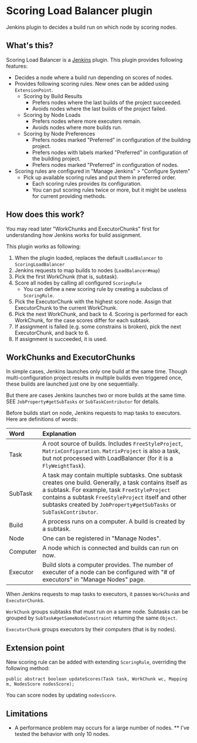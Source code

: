 Scoring Load Balancer plugin
============================

Jenkins plugin to decides a build run on which node by scoring nodes.

What's this?
------------

Scoring Load Balancer is a [Jenkins](https://ci.jenkins.io/) plugin.
This plugin provides following features:

* Decides a node where a build run depending on scores of nodes.
* Provides following scoring rules. New ones can be added using `ExtensionPoint`.
	* Scoring by Build Results
		* Prefers nodes where the last builds of the project succeeded.
		* Avoids nodes where the last builds of the project failed.
	* Scoring by Node Loads
		* Prefers nodes where more executers remain.
		* Avoids nodes where more builds run.
	* Scoring by Node Preferences
		* Prefers nodes marked "Preferred" in configuration of the building project.
		* Prefers nodes with labels marked "Preferred" in configuration of the building project.
		* Prefers nodes marked "Preferred" in configuration of nodes.
* Scoring rules are configured in "Manage Jenkins" > "Configure System"
	* Pick up available scoring rules and put them in preferred order.
		* Each scoring rules provides its configuration.
		* You can put scoring rules twice or more, but it might be useless for current providing methods.

How does this work?
-------------------

You may read later "WorkChunks and ExecutorChunks" first for understanding how Jenkins works for build assignment.

This plugin works as following:

1. When the plugin loaded, replaces the default `LoadBalancer` to `ScoringLoadBalancer`
2. Jenkins requests to map builds to nodes (`LoadBalancer#map`)
3. Pick the first WorkChunk (that is, subtask).
4. Score all nodes by calling all configured `ScoringRule`
	* You can define a new scoring rule by creating a subclass of `ScoringRule`.
5. Pick the ExecutorChunk with the highest score node. Assign that ExecutorChunk to the current WorkChunk.
6. Pick the next WorkChunk, and back to 4. Scoring is performed for each WorkChunk, for the case scores differ for each subtask.
7. If assignment is failed (e.g. some constrains is broken), pick the next ExecutorChunk, and back to 6.
8. If assignment is succeeded, it is used.

WorkChunks and ExecutorChunks
-----------------------------

In simple cases, Jenkins launches only one build at the same time.
Though multi-configuration project results in multiple builds even triggered once,
these builds are launched just one by one sequentially.

But there are cases Jenkins launches two or more builds at the same time.
SEE `JobProperty#getSubTasks` or `SubTaskContributor` for details.

Before builds start on node, Jenkins requests to map tasks to executors.
Here are definitions of words:

|Word    |Explanation          |
|:-------|:--------------------|
|Task    |A root source of builds. Includes `FreeStyleProject`, `MatrixConfiguration`. `MatrixProject` is also a task, but not processed with LoadBalancer (for it is a `FlyWeightTask`).|
|SubTask |A task may contain multiple subtasks. One subtask creates one build. Generally, a task contains itself as a subtask. For example, task `FreeStyleProject` contains a subtask `FreeStyleProject` itself and other subtasks created by `JobProperty#getSubTasks` or `SubTaskContributor`.|
|Build   |A process runs on a computer. A build is created by a subtask.|
|Node    |One can be registered in "Manage Nodes".|
|Computer|A node which is connected and builds can run on now.|
|Executor|Build slots a computer provides. The number of executer of a node can be configured with "# of executors" in "Manage Nodes" page.|

When Jenkins requests to map tasks to executors,
it passes `WorkChunk`s and `ExecutorChunk`s.

`WorkChunk` groups subtasks that must run on a same node. Subtasks can be grouped by `SubTask#getSameNodeConstraint` returning the same `Object`.

`ExecutorChunk` groups executors by their computers (that is by nodes).



Extension point
---------------

New scoring rule can be added with extending `ScoringRule`, overriding the following method:

```
public abstract boolean updateScores(Task task, WorkChunk wc, Mapping m, NodesScore nodesScore);
```

You can score nodes by updating `nodesScore`.



Limitations
-----------

* A performance problem may occurs for a large number of nodes.
** I've tested the behavior with only 10 nodes.
